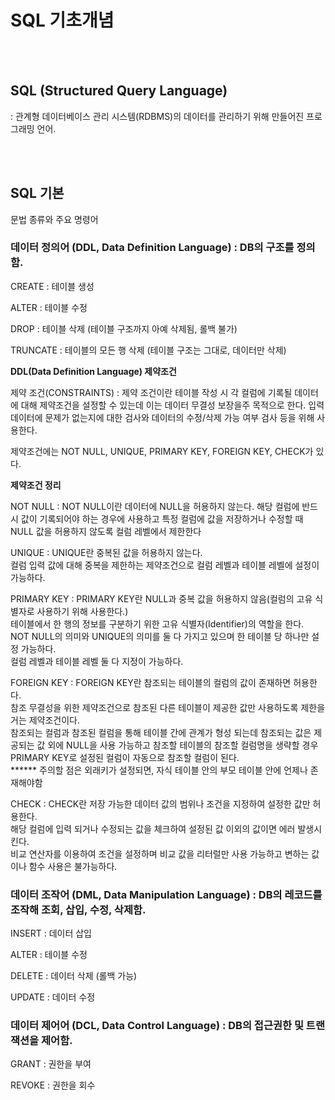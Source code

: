 <h1>SQL 기초개념</h1>
<br><br>

<h2>SQL (Structured Query Language)</h2>
<p>: 관계형 데이터베이스 관리 시스템(RDBMS)의 데이터를 관리하기 위해 만들어진 프로그래밍 언어.</p>
<br><br>

<h2>SQL 기본</h2>
<p>문법 종류와 주요 명령어</p>

<h3>데이터 정의어 (DDL, Data Definition Language) : DB의 구조를 정의함. </h3>
<p>CREATE : 테이블 생성</p>
<p>ALTER : 테이블 수정</p>
<p>DROP : 테이블 삭제 (테이블 구조까지 아예 삭제됨, 롤백 불가)</p>
<p>TRUNCATE : 테이블의 모든 행 삭제 (테이블 구조는 그대로, 데이터만 삭제)</p>

<strong>DDL(Data Definition Language) 제약조건</strong>
<p>제약 조건(CONSTRAINTS) : 제약 조건이란 테이블 작성 시 각 컬럼에 기록될 데이터에 대해 제약조건을 설정할 수 있는데 이는 데이터 무결성 보장을주 목적으로 한다. 입력 데이터에 문제가 없는지에 대한 검사와 데이터의 수정/삭제 가능 여부 검사 등을 위해 사용한다.</p>
<p>제약조건에는 NOT NULL, UNIQUE, PRIMARY KEY, FOREIGN KEY, CHECK가 있다.</p>
<strong>제약조건 정리</strong>
<p>NOT NULL : NOT NULL이란 데이터에 NULL을 허용하지 않는다.  해당 컬럼에 반드시 값이 기록되어야 하는 경우에 사용하고 특정 컬럼에 값을 저장하거나 수정할 때 NULL 값을 허용하지 않도록 컬럼 레벨에서 제한한다</p>
<p>UNIQUE : UNIQUE란 중복된 값을 허용하지 않는다. <br>
  컬럼 입력 값에 대해 중복을 제한하는 제약조건으로 컬럼 레벨과 테이블 레벨에 설정이 가능하다.</p>
<p>PRIMARY KEY : PRIMARY KEY란 NULL과 중복 값을 허용하지 않음(컬럼의 고유 식별자로 사용하기 위해 사용한다.)<br> 테이블에서 한 행의 정보를 구분하기 위한 고유 식별자(Identifier)의 역할을 한다.<br> NOT NULL의 의미와 UNIQUE의 의미를 둘 다 가지고 있으며 한 테이블 당 하나만 설정 가능하다.<br> 컬럼 레벨과 테이블 레벨 둘 다 지정이 가능하다.</p>
<p>FOREIGN KEY : FOREIGN KEY란 참조되는 테이블의 컬럼의 값이 존재하면 허용한다. <br>
참조 무결성을 위한 제약조건으로 참조된 다른 테이블이 제공한 값만 사용하도록 제한을 거는 제약조건이다. <br>
참조되는 컬럼과 참조된 컬럼을 통해 테이블 간에 관계가 형성 되는데 참조되는 값은 제공되는 값 외에 NULL을 사용 가능하고 참조할 테이블의 참조할 컬럼명을 생략할 경우 PRIMARY KEY로 설정된 컬럼이 자동으로 참조할 컬럼이 된다.<br>
****** 주의할 점은 외래키가 설정되면, 자식 테이블 안의 부모 테이블 안에 언제나 존재해야함
</p>
<p>CHECK : CHECK란 저장 가능한 데이터 값의 범위나 조건을 지정하여 설정한 값만 허용한다. <br> 해당 컬럼에 입력 되거나 수정되는 값을 체크하여 설정된 값 이외의 값이면 에러 발생시킨다. <br> 비교 연산자를 이용하여 조건을 설정하며 비교 값을 리터럴만 사용 가능하고 변하는 값이나 함수 사용은 불가능하다.</p>

<h3>데이터 조작어 (DML, Data Manipulation Language) : DB의 레코드를 조작해 조회, 삽입, 수정, 삭제함.</h3>
<p>INSERT : 데이터 삽입</p>
<p>ALTER : 테이블 수정</p>
<p>DELETE : 데이터 삭제 (롤백 가능)</p>
<p>UPDATE : 데이터 수정</p>


<h3>데이터 제어어 (DCL, Data Control Language) : DB의 접근권한 및 트랜잭션을 제어함.</h3>
<p>GRANT : 권한을 부여</p>
<p>REVOKE : 권한을 회수</p>








